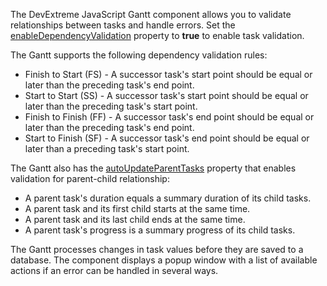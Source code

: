 The DevExtreme JavaScript Gantt component allows you to validate relationships between tasks and handle errors. Set the [enableDependencyValidation](/Documentation/ApiReference/UI_Components/dxGantt/Configuration/validation/#enableDependencyValidation) property to **true** to enable task validation.
<!--split-->

The Gantt supports the following dependency validation rules:

* Finish to Start (FS) - A successor task's start point should be equal or later than the preceding task's end point.
* Start to Start (SS) - A successor task's start point should be equal or later than the preceding task's start point.
* Finish to Finish (FF) - A successor task's end point should be equal or later than the preceding task's end point.
* Start to Finish (SF) - A successor task's end point should be equal or later than a preceding task's start point.

The Gantt also has the [autoUpdateParentTasks](/Documentation/ApiReference/UI_Components/dxGantt/Configuration/validation/#autoUpdateParentTasks) property that enables validation for parent-child relationship:

* A parent task's duration equals a summary duration of its child tasks.
* A parent task and its first child starts at the same time.
* A parent task and its last child ends at the same time.
* A parent task's progress is a summary progress of its child tasks.

The Gantt processes changes in task values before they are saved to a database. The component displays a popup window with a list of available actions if an error can be handled in several ways.
